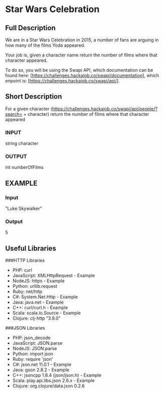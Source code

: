 # Star Wars Celebration  
## Full Description
We are in a Star Wars Celebration in 2015, a number of fans are arguing in how many of the films Yoda appeared.

Your job is, given a character name return the number of films where that character appeared.

To do so, you will be using the Swapi API, which documentation can be found here: [https://challenges.hackajob.co/swapi/documentation], which enpoint is: [https://challenges.hackajob.co/swapi/api/].

## Short Description
For a given character (https://challenges.hackajob.co/swapi/api/people/?search= + character) return the number of films where that character appeared

### INPUT
string character

### OUTPUT
int numberOfFilms

## EXAMPLE
### Input
"Luke Skywalker"

### Output 
5

## Useful Libraries
###HTTP Libraries 
* PHP: curl
* JavaScript: XMLHttpRequest - Example
* NodeJS: https - Example
* Python: urllib.request
* Ruby: net/http
* C#: System.Net.Http - Example
* Java: java.net - Example
* C++: curl/curl.h - Example
* Scala: scala.io.Source - Example
* Clojure: clj-http "3.8.0"

###JSON Libraries
* PHP: json_decode
* JavaScript: JSON.parse
* NodeJS: JSON.parse
* Python: import json
* Ruby: require 'json'
* C#: json.net 11.0.1 - Example
* Java: gson 2.8.2 - Example
* C++: jsoncpp 1.8.4 (json/json.h) - Example
* Scala: play.api.libs.json 2.6.x - Example
* Clojure: org.clojure/data.json 0.2.6

